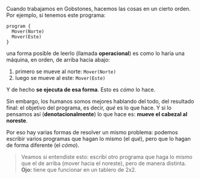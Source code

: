 Cuando trabajamos en Gobstones, hacemos las cosas en un cierto orden. Por ejemplo, si tenemos este programa:

```puppet
program {
  Mover(Norte)
  Mover(Este)
}
```

una forma posible de leerlo (llamada **operacional**) es como lo haría una máquina, en orden, de arriba hacia abajo:

1. primero se mueve al norte: `Mover(Norte)`
1. luego se mueve al este: `Mover(Este)`

Y de hecho **se ejecuta de esa forma**. Esto es _cómo_ lo hace.

Sin embargo, los humanos somos mejores hablando del todo, del resultado final: el objetivo del programa, es decir, _qué_ es lo que hace. Y si lo pensamos así (**denotacionalmente**) lo que hace es: **mueve el cabezal al noreste**.

Por eso hay varias formas de resolver un mismo problema: podemos escribir varios programas que hagan lo mismo (el _qué_), pero que lo hagan de forma diferente (el _cómo_).

> Veamos si entendiste esto: escribí otro programa que haga lo mismo que el de arriba (mover hacia el noreste), pero de manera distinta. **Ojo:** tiene que funcionar en un tablero de 2x2.
